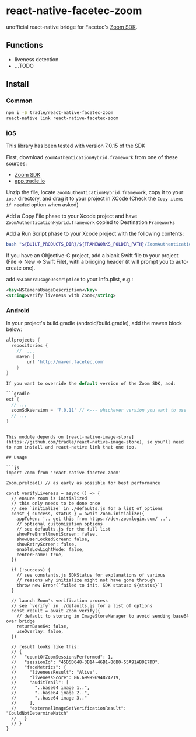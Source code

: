 # react-native-facetec-zoom

unofficial react-native bridge for Facetec's [Zoom SDK](https://dev.zoomlogin.com/).

## Functions

- liveness detection
- ...TODO

## Install

### Common

```sh
npm i -S tradle/react-native-facetec-zoom
react-native link react-native-facetec-zoom
```

### iOS

This library has been tested with version 7.0.15 of the SDK

First, download `ZoomAuthenticationHybrid.framework` from one of these sources:

- [Zoom SDK](https://dev.zoomlogin.com/zoomsdk/#/downloads)
- [app.tradle.io](https://s3.amazonaws.com/app.tradle.io/sdk/ZoomAuthentication-ios-7.0.15.zip)

Unzip the file, locate `ZoomAuthenticationHybrid.framework`, copy it to your `ios/` directory, and drag it to your project in XCode (Check the `Copy items if needed` option when asked)

Add a Copy File phase to your Xcode project and have `ZoomAuthenticationHybrid.framework` copied to Destination `Frameworks`

Add a Run Script phase to your Xcode project with the following contents:
```sh
bash "${BUILT_PRODUCTS_DIR}/${FRAMEWORKS_FOLDER_PATH}/ZoomAuthenticationHybrid.framework/strip-unused-architectures-from-target.sh"
```

If you have an Objective-C project, add a blank Swift file to your project (File -> New -> Swift File), with a bridging header (it will prompt you to auto-create one).

add `NSCameraUsageDescription` to your Info.plist, e.g.:
```xml
<key>NSCameraUsageDescription</key>
<string>verify liveness with Zoom</string>
```

### Android

In your project's build.gradle (android/build.gradle), add the maven block below:

```gradle
allprojects {
  repositories {
    //  ...
    maven {
        url 'http://maven.facetec.com'
    }
}

If you want to override the default version of the Zoom SDK, add:

```gradle
ext {
  // ...
  zoomSdkVersion = '7.0.11' // <--- whichever version you want to use
  // ...
}
```

```

This module depends on [react-native-image-store](https://github.com/tradle/react-native-image-store), so you'll need to npm install and react-native link that one too.

## Usage

```js
import Zoom from 'react-native-facetec-zoom'

Zoom.preload() // as early as possible for best performance

const verifyLiveness = async () => {
  // ensure zoom is initialized
  // this only needs to be done once
  // see `initialize` in ./defaults.js for a list of options
  const { success, status } = await Zoom.initialize({
    appToken: '.. get this from https://dev.zoomlogin.com/ ..',
    // optional customization options
    // see defaults.js for the full list
    showPreEnrollmentScreen: false,
    showUserLockedScreen: false,
    showRetryScreen: false,
    enableLowLightMode: false,
    centerFrame: true,
  })

  if (!success) {
    // see constants.js SDKStatus for explanations of various
    // reasons why initialize might not have gone through
    throw new Error(`failed to init. SDK status: ${status}`)
  }

  // launch Zoom's verification process
  // see `verify` in ./defaults.js for a list of options
  const result = await Zoom.verify({
    // default to storing in ImageStoreManager to avoid sending base64 over bridge
    returnBase64: false,
    useOverlay: false,
  })

  // result looks like this:
  // {
  //   "countOfZoomSessionsPerformed": 1,
  //   "sessionId": "45D5D648-3B14-46B1-86B0-55A91AB9E7DD",
  //   "faceMetrics": {
  //     "livenessResult": "Alive",
  //     "livenessScore": 86.69999694824219,
  //     "auditTrail": [
  //       "..base64 image 1..",
  //       "..base64 image 2..",
  //       "..base64 image 3.."
  //     ],
  //     "externalImageSetVerificationResult": "CouldNotDetermineMatch"
  //   }
  // }
}
```
